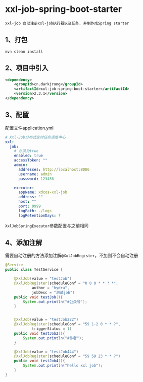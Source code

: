 # xxl-job-spring-boot-starter
    xxl-job 自动注册xxl-job执行器以及任务, 并制作成Spring starter

## 1、打包

```
mvn clean install
```

## 2、项目中引入

```xml
<dependency>
    <groupId>cn.darkjrong</groupId>
    <artifactId>xxl-job-spring-boot-starter</artifactId>
    <version>2.3.1</version>
</dependency>
```

## 3、配置

配置文件application.yml

```yaml
# Xxl-Job分布式定时任务调度中心
xxl:
  job:
    # 必须为true
    enabled: true
    accessToken: ""
    admin:
      addresses: http://localhost:8080
      username: admin
      password: 123456

    executor:
      appName: xdcos-xxl-job
      address: ""
      host: ""
      port: 9999
      logPath: ./logs
      logRetentionDays: 7
```

`XxlJobSpringExecutor`参数配置与之前相同

## 4、添加注解
需要自动注册的方法添加注解`@XxlJobRegister`，不加则不会自动注册

```java
@Service
public class TestService {

    @XxlJob(value = "testJob")
    @XxlJobRegister(scheduleConf = "0 0 0 * * ? *",
            author = "hydra",
            jobDesc = "测试job")
    public void testJob(){
        System.out.println("#公众号");
    }


    @XxlJob(value = "testJob222")
    @XxlJobRegister(scheduleConf = "59 1-2 0 * * ?",
            triggerStatus = 1)
    public void testJob2(){
        System.out.println("#作者");
    }

    @XxlJob(value = "testJob444")
    @XxlJobRegister(scheduleConf = "59 59 23 * * ?")
    public void testJob4(){
        System.out.println("hello xxl job");
    }
}
```

